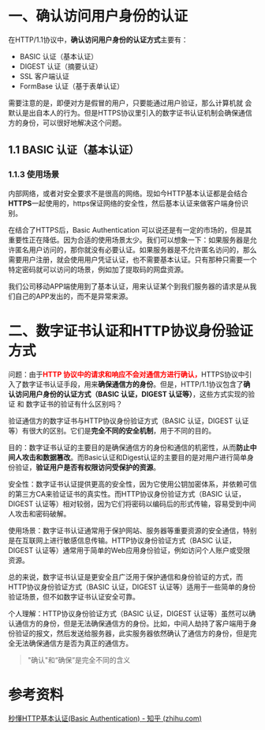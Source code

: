 # 一、确认访问用户身份的认证

在HTTP/1.1协议中，**确认访问用户身份的认证方式**主要有：

- BASIC 认证（基本认证）
- DIGEST 认证（摘要认证）
- SSL 客户端认证
- FormBase 认证（基于表单认证）

需要注意的是，即便对方是假冒的用户，只要能通过用户验证，那么计算机就 会默认是出自本人的行为。但是HTTPS协议里引入的数字证书认证机制会确保通信方的身份，可以很好地解决这个问题。

## 1.1 BASIC 认证（基本认证）



### 1.1.3 使用场景

内部网络，或者对安全要求不是很高的网络。现如今HTTP基本认证都是会结合**HTTPS**一起使用的，https保证网络的安全性，然后基本认证来做客户端身份识别。

在结合了HTTPS后，Basic Authentication 可以说还是有一定的市场的，但是其重要性正在降低。因为合适的使用场景太少。我们可以想象一下：如果服务器是允许匿名用户访问的，那你就没有必要认证。如果服务器是不允许匿名访问的，那么需要用户注册，就会使用用户凭证认证，也不需要基本认证。只有那种只需要一个特定密码就可以访问的场景，例如加了提取码的网盘资源。

我们公司移动APP端使用到了基本认证，用来认证某个到我们服务器的请求是从我们自己的APP发出的，而不是异常来源。



# 二、数字证书认证和HTTP协议身份验证方式

问题：由于<font color="red">**HTTP 协议中的请求和响应不会对通信方进行确认，**</font>HTTPS协议中引入了数字证书认证手段，用来**确保通信方的身份**。但是，HTTP/1.1协议包含了**确认访问用户身份的认证方式（BASIC 认证，DIGEST 认证等）**，这些方式实现的验证 和 数字证书的验证有什么区别吗？



验证通信方的数字证书与HTTP协议身份验证方式（BASIC 认证，DIGEST 认证等）有很大的区别。它们是**完全不同的安全机制**，用于不同的目的。

目的：数字证书认证的主要目的是确保通信方的身份和通信的机密性，从而**防止中间人攻击和数据篡改**。而Basic认证和Digest认证的主要目的是对用户进行简单身份验证，**验证用户是否有权限访问受保护的资源**。

安全性：数字证书认证提供更高的安全性，因为它使用公钥加密体系，并依赖可信的第三方CA来验证证书的真实性。而HTTP协议身份验证方式（BASIC 认证，DIGEST 认证等）相对较弱，因为它们将密码以编码后的形式传输，容易受到中间人攻击和密码破解。

使用场景：数字证书认证通常用于保护网站、服务器等重要资源的安全通信，特别是在互联网上进行敏感信息传输。HTTP协议身份验证方式（BASIC 认证，DIGEST 认证等）通常用于简单的Web应用身份验证，例如访问个人账户或受限资源。

总的来说，数字证书认证是更安全且广泛用于保护通信和身份验证的方式，而HTTP协议身份验证方式（BASIC 认证，DIGEST 认证等）适用于一些简单的身份验证场景，但不如数字证书认证安全可靠。



个人理解：HTTP协议身份验证方式（BASIC 认证，DIGEST 认证等）虽然可以确认通信方的身份，但是无法确保通信方的身份。比如，中间人劫持了客户端用于身份验证的报文，然后发送给服务器，此实服务器依然确认了通信方的身份，但是完全无法确保通信方是否为真正的通信方。

> "确认"和“确保”是完全不同的含义





# 参考资料

[秒懂HTTP基本认证(Basic Authentication) - 知乎 (zhihu.com)](https://zhuanlan.zhihu.com/p/64584734)